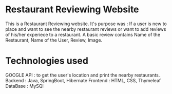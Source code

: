 # Restaurant Reviewing Website
This is a Restaurant Reviewing website. 
It's purpose was : If a user is new to place and want to see the nearby restaurant reviews or want to add reviews of his/her
experiece to a restaurant. A basic review contains Name of the Restaurant, Name of the User, Review, Image.

# Technologies used
GOOGLE API : to get the user's location and print the nearby restaurants.
Backend : Java, SpringBoot, Hibernate
Frontend : HTML, CSS, Thymeleaf
DataBase : MySQl
